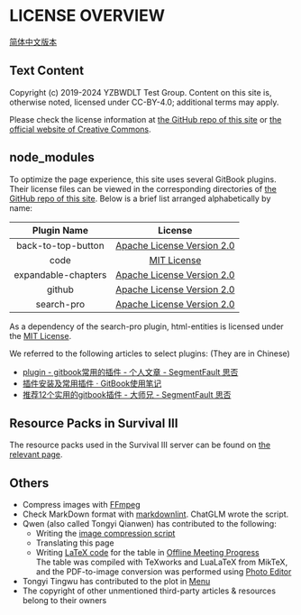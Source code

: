 # LICENSE OVERVIEW

[简体中文版本](license_overview_zh.md)

## Text Content

Copyright (c) 2019-2024 YZBWDLT Test Group. Content on this site is, otherwise noted, licensed under CC-BY-4.0; additional terms may apply.

Please check the license information at [the GitHub repo of this site](https://github.com/PumpkinJui/groupdocs/blob/main/LICENSE) or [the official website of Creative Commons](https://creativecommons.org/licenses/by/4.0/deed.en).

## node_modules

To optimize the page experience, this site uses several GitBook plugins. Their license files can be viewed in the corresponding directories of [the GitHub repo of this site](https://github.com/PumpkinJui/groupdocs/blob/main/node_modules/). Below is a brief list arranged alphabetically by name:

| Plugin Name | License |
| :---: | :---: |
| back-to-top-button | [Apache License Version 2.0](https://www.apache.org/licenses/LICENSE-2.0) |
| code | [MIT License](https://mit-license.org/) |
| expandable-chapters | [Apache License Version 2.0](https://www.apache.org/licenses/LICENSE-2.0) |
| github | [Apache License Version 2.0](https://www.apache.org/licenses/LICENSE-2.0) |
| search-pro | [Apache License Version 2.0](https://www.apache.org/licenses/LICENSE-2.0) |

As a dependency of the search-pro plugin, html-entities is licensed under the [MIT License](https://mit-license.org/).

We referred to the following articles to select plugins: (They are in Chinese)

- [plugin - gitbook常用的插件 - 个人文章 - SegmentFault 思否](https://segmentfault.com/a/1190000019806829)
- [插件安装及常用插件 · GitBook使用笔记](https://dianyao.co/gitbook-notes/1.%E5%9F%BA%E6%9C%AC%E4%BD%BF%E7%94%A8/%E6%8F%92%E4%BB%B6%E5%AE%89%E8%A3%85%E5%8F%8A%E5%B8%B8%E7%94%A8%E6%8F%92%E4%BB%B6.html)
- [推荐12个实用的gitbook插件 - 大师兄 - SegmentFault 思否](https://segmentfault.com/a/1190000019473512)

## Resource Packs in Survival III

The resource packs used in the Survival III server can be found on [the relevant page](../docs/SurvivalIII/README.md).

## Others

- Compress images with [FFmpeg](https://ffmpeg.org/)
- Check MarkDown format with [markdownlint](https://github.com/DavidAnson/markdownlint/). ChatGLM wrote the script.
- Qwen (also called Tongyi Qianwen) has contributed to the following:
  - Writing the [image compression script](https://github.com/PumpkinJui/groupdocs-images/blob/main/compress.sh)
  - Translating this page
  - Writing [LaTeX code](https://github.com/PumpkinJui/groupdocs-images/blob/main/assets/meeting_offline/) for the table in [Offline Meeting Progress](../docs/meeting_offline.md)  
    The table was compiled with TeXworks and LuaLaTeX from MikTeX, and the PDF-to-image conversion was performed using [Photo Editor](https://github.com/dev-macgyver/PhotoEditor)
- Tongyi Tingwu has contributed to the plot in [Menu](../docs/menu.md)
- The copyright of other unmentioned third-party articles & resources belong to their owners
